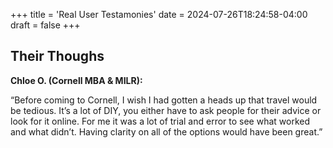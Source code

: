 +++
title = 'Real User Testamonies'
date = 2024-07-26T18:24:58-04:00
draft = false
+++

## Their Thoughs
**Chloe O. (Cornell MBA & MILR):**

“Before coming to Cornell, I wish I had gotten a heads up that travel would be tedious. It’s a lot of DIY, you either have to ask people for their advice or look for it online. For me it was a lot of trial and error to see what worked and what didn’t. Having clarity on all of the options would have been great.”

